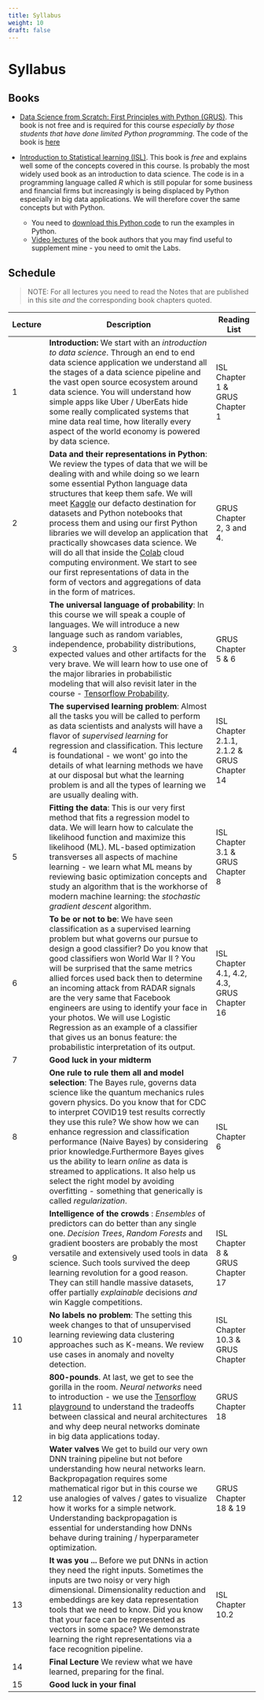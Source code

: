 ```yaml
---
title: Syllabus
weight: 10
draft: false
---
```


# Syllabus

## Books

* [Data Science from Scratch: First Principles with Python (GRUS)](https://www.amazon.com/Data-Science-Scratch-Principles-Python-dp-1492041130/dp/1492041130/ref=mt_other?_encoding=UTF8&me=&qid=). This book is not free and is required for this course _especially by those students that have done limited Python programming_.  The code of the book is [here](https://github.com/joelgrus/data-science-from-scratch.git)

* [Introduction to Statistical learning (ISL)](https://statlearning.com/). This book is _free_ and explains well some of the concepts covered in this course. Is probably the most widely used book as an introduction to data science. The code is in a programming language called $R$ which is still popular for some business and financial firms but increasingly is being displaced by Python especially in big data applications.  We will therefore cover the same concepts but with Python. 
  * You need to [download this Python code](https://github.com/Harvard-IACS/2019-CS109A) to run the examples in Python. 
  * [Video lectures](https://www.dataschool.io/15-hours-of-expert-machine-learning-videos/) of the book authors that you may find useful to supplement mine - you need to omit the Labs. 

## Schedule

> NOTE: For all lectures you need to read the Notes that are published in this site _and_ the corresponding book chapters quoted. 

| Lecture     | Description    | Reading List | 
| --- | --- | --- |
|   1  |    **Introduction:** We start with an _introduction to data science_. Through an end to end data science application we understand all the stages of a data science pipeline and the vast open source ecosystem around data science.  You will understand how simple apps like Uber / UberEats hide some really complicated systems that mine data real time,  how literally every aspect of the world economy is powered by data science. | ISL Chapter 1 & GRUS Chapter 1  | 
|   2  |    **Data and their representations in Python**: We review the types of data that we will be dealing with and while doing so we learn some essential Python language data structures that keep them safe.  We will meet [Kaggle](https://www.kaggle.com/) our defacto destination for datasets and Python notebooks that process them and using our first Python libraries we will develop an application that practically showcases data science. We will do all that inside the [Colab](https://colab.research.google.com/) cloud computing environment. We start to see our first representations of data in the form of vectors and aggregations of data in the form of matrices. | GRUS Chapter 2, 3 and 4. | 
|   3  |     **The universal language of probability**:  In this course we will speak a couple of languages. We will introduce a new language such as random variables, independence, probability distributions, expected values and other artifacts for the very brave.  We will learn how to use one of the major libraries in probabilistic modeling that will also revisit later in the course - [Tensorflow  Probability](https://www.tensorflow.org/probability). | GRUS Chapter 5 & 6 | 
|   4  |    **The supervised learning problem**: Almost all the tasks you will be called to perform as data scientists and analysts will have a flavor of  _supervised learning_ for regression and classification. This lecture is foundational - we wont' go into the details of what learning methods we have at our disposal  but what the learning problem is and all the types of learning we are usually dealing with. | ISL Chapter 2.1.1, 2.1.2 & GRUS Chapter 14 |
|   5  |    **Fitting the data**: This is our very first method that fits a regression model to data. We will learn how to calculate the likelihood function  and  maximize this likelihood (ML). ML-based optimization transverses all aspects of machine learning - we learn what ML means by reviewing basic optimization concepts and study an algorithm that is the workhorse of modern machine learning: the _stochastic gradient descent_ algorithm. | ISL Chapter 3.1 & GRUS Chapter 8 |  
|  6  |    **To be or not to be**: We have seen classification as a supervised learning problem but what governs our pursue to design a good classifier? Do you know that good classifiers won World War II ? You will be surprised that the same metrics allied forces used back then to determine an incoming attack from RADAR signals are the very same that Facebook engineers are using to identify your face in your photos. We will use Logistic Regression as an example of a classifier that gives us an bonus feature: the probabilistic interpretation of its output. | ISL Chapter 4.1, 4.2, 4.3, GRUS Chapter 16|
|  7  |   **Good luck in your midterm**  | | 
| 8 |  **One rule to rule them all and model selection**:  The Bayes rule, governs data science like the quantum mechanics rules govern physics. Do you know that for CDC to interpret COVID19 test results correctly they use this rule? We show how we can enhance regression and classification performance (Naive Bayes) by considering prior knowledge.Furthermore Bayes gives us the ability to learn _online_ as data is streamed to applications. It also help us select the right model by avoiding overfitting - something that generically is called _regularization_. | ISL Chapter 6 | 
|  9   |    **Intelligence of the crowds** : _Ensembles_ of predictors can do better than any single one.  _Decision Trees_,  _Random Forests_  and gradient boosters are probably the most versatile and extensively used tools in data science. Such tools survived the deep learning revolution for a good reason. They can still handle massive datasets, offer partially _explainable_ decisions _and_ win Kaggle competitions.  | ISL Chapter 8 & GRUS Chapter 17 | 
|  10   |  **No labels no problem**: The setting this week changes to that of unsupervised learning reviewing data clustering approaches such as K-means. We review use cases in anomaly and novelty detection. | ISL Chapter 10.3 & GRUS Chapter   | 
|  11  |    **800-pounds**. At last, we get to see the gorilla in the room.  _Neural networks_ need to introduction - we use the [Tensorflow playground](https://playground.tensorflow.org/) to understand the tradeoffs between classical and neural architectures and why deep neural networks dominate in big data applications today.  | GRUS Chapter 18  | 
|  12   |    **Water valves**  We get to build our very own DNN training pipeline but not before understanding how neural networks learn. Backpropagation requires some mathematical rigor but in this course we use analogies of valves / gates to visualize how it works for a simple network. Understanding backpropagation is essential for understanding how DNNs behave during training / hyperparameter optimization. | GRUS Chapter 18 & 19 | 
|  13   |   **It was you ...** Before we put DNNs in action they need the right inputs. Sometimes the inputs are two noisy or very high dimensional. Dimensionality reduction and embeddings are key data representation tools that we need to know. Did you know that your face can be represented as vectors in some space? We demonstrate learning the right representations via a face recognition pipeline. | ISL Chapter 10.2 | 
|  14   |  **Final Lecture**  We review what we have learned, preparing for the final.  |  | 
| 15 |   **Good luck in your final** | |
